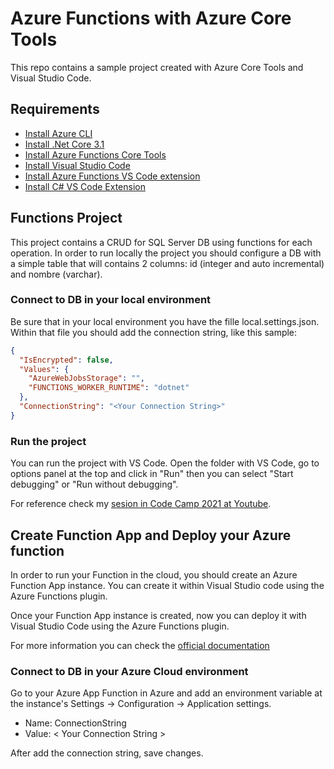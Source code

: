 # Azure Functions with Azure Core Tools

This repo contains a sample project created with Azure Core Tools and Visual Studio Code.

## Requirements

- [Install Azure CLI](https://docs.microsoft.com/en-us/cli/azure/install-azure-cli)
- [Install .Net Core 3.1](https://dotnet.microsoft.com/learn/dotnet/hello-world-tutorial/install)
- [Install Azure Functions Core Tools](https://docs.microsoft.com/en-us/azure/azure-functions/functions-run-local)
- [Install Visual Studio Code](https://code.visualstudio.com/)
- [Install Azure Functions VS Code extension](https://marketplace.visualstudio.com/items?itemName=ms-azuretools.vscode-azurefunctions)
- [Install C# VS Code Extension](https://marketplace.visualstudio.com/items?itemName=ms-dotnettools.csharp)

## Functions Project

This project contains a CRUD for SQL Server DB using functions for each operation. In order to run locally the project you should configure a DB with a simple table that will contains 2 columns: id (integer and auto incremental) and nombre (varchar).

### Connect to DB in your local environment

Be sure that in your local environment you have the fille local.settings.json. Within that file you should add the connection string, like this sample:

```json
{
  "IsEncrypted": false,
  "Values": {
    "AzureWebJobsStorage": "",
    "FUNCTIONS_WORKER_RUNTIME": "dotnet"
  },
  "ConnectionString": "<Your Connection String>"
}
```

### Run the project

You can run the project with VS Code. Open the folder with VS Code, go to options panel at the top and click in "Run" then you can select "Start debugging" or "Run without debugging".

For reference check my [sesion in Code Camp 2021 at Youtube](https://youtu.be/vtAKCn82_F0).

## Create Function App and Deploy your Azure function

In order to run your Function in the cloud, you should create an Azure Function App instance. You can create it within Visual Studio code using the Azure Functions plugin.

Once your Function App instance is created, now you can deploy it with Visual Studio Code using the Azure Functions plugin.

For more information you can check the [official documentation](https://docs.microsoft.com/en-us/azure/azure-functions/functions-develop-vs-code?tabs=csharp)

### Connect to DB in your Azure Cloud environment

Go to your Azure App Function in Azure and add an environment variable at the instance's Settings -> Configuration -> Application settings.

- Name: ConnectionString
- Value: < Your Connection String >

After add the connection string, save changes.

